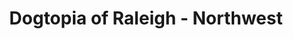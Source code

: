 ---
title: "Dogtopia of Raleigh - Northwest"
url: /raleigh/dogtopia-of-raleigh-northwest/
shop: pet grooming
---